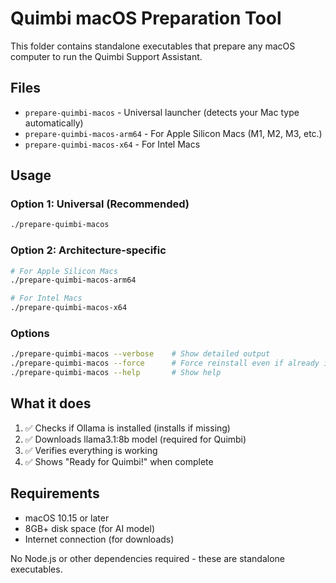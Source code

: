 # Quimbi macOS Preparation Tool

This folder contains standalone executables that prepare any macOS computer to run the Quimbi Support Assistant.

## Files

- `prepare-quimbi-macos` - Universal launcher (detects your Mac type automatically)
- `prepare-quimbi-macos-arm64` - For Apple Silicon Macs (M1, M2, M3, etc.)
- `prepare-quimbi-macos-x64` - For Intel Macs

## Usage

### Option 1: Universal (Recommended)
```bash
./prepare-quimbi-macos
```

### Option 2: Architecture-specific
```bash
# For Apple Silicon Macs
./prepare-quimbi-macos-arm64

# For Intel Macs  
./prepare-quimbi-macos-x64
```

### Options
```bash
./prepare-quimbi-macos --verbose    # Show detailed output
./prepare-quimbi-macos --force      # Force reinstall even if already installed
./prepare-quimbi-macos --help       # Show help
```

## What it does

1. ✅ Checks if Ollama is installed (installs if missing)
2. ✅ Downloads llama3.1:8b model (required for Quimbi)
3. ✅ Verifies everything is working
4. ✅ Shows "Ready for Quimbi!" when complete

## Requirements

- macOS 10.15 or later
- 8GB+ disk space (for AI model)
- Internet connection (for downloads)

No Node.js or other dependencies required - these are standalone executables.

